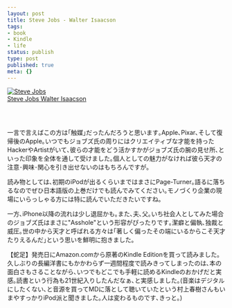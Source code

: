 ```yaml
---
layout: post
title: Steve Jobs - Walter Isaacson
tags:
- book
- Kindle
- life
status: publish
type: post
published: true
meta: {}
---
```

<div style="padding-bottom: 0px; padding-left: 0px; padding-right: 0px; display: inline; float: left; margin-left: 0px; margin-right: 0px; padding-top: 0px" id="scid:81867AAF-BB02-476b-AE5D-12BDAC2E750D:b07c04e7-ae82-4b8e-94e9-b9efdc67f898" class="wlWriterEditableSmartContent"><a href="http://www.amazon.co.jp/exec/obidos/ASIN/1451648537//ref=nosim" target="_blank"><img alt="Steve Jobs" src="http://ecx.images-amazon.com/images/I/41lGhIX733L._SL75_.jpg"><br>Steve Jobs Walter Isaacson </a></div> <p>&nbsp;</p> <p>&nbsp;</p> <p>&nbsp;</p> <p>一言で言えばこの方は｢触媒｣だったんだろうと思います｡Apple､Pixar､そして復帰後のApple｡いつでもジョブズ氏の周りにはクリエイティブな才能を持ったHackerやArtistがいて､彼らの才能をどう活かすかがジョブズ氏の腕の見せ所､といった印象を全体を通して受けました｡個人としての魅力がなければ彼ら天才の注意･興味･関心を引き出せないのはもちろんですが｡</p> <p>読み物としては､初期のiPodが出るくらいまではまさにPage-Turner｡語るに落ちるなのでぜひ日本語版の上巻だけでも読んでみてください｡モノづくり企業の現場にいらっしゃる方には特に読んでいただきたいですね｡</p> <p>一方､iPhone以降の流れは少し退屈かも｡また､夫､父｡いち社会人としてみた場合のジョブズ氏はまさに"Asshole"という形容がぴったりです｡潔癖と偏執､独裁と威圧｡世の中から天才と呼ばれる方々は｢著しく偏ったその端にいるからこそ天才たりえるんだ｣という思いを鮮明に抱きました｡</p> <p>【蛇足】発売日にAmazon.comから原著のKindle Editionを買って読みました｡久しぶりの長編洋書にもかかわらず一週間程度で読みきってしまったのは､本の面白さもさることながら､いつでもどこでも手軽に読めるKindleのおかげだと実感｡読書という行為も21世紀入りしたんだなぁ､と実感しました｡(音楽はデジタルにしたくない､と音源を買ってMDに落として聴いていたという村上春樹さんもいまやすっかりiPod派と聞きました｡人は変わるものです､きっと｡)</p>

